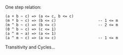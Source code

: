 
One step relation:

```wiki
(a + b ~ c) => (a <= c, b <= c)
(m * b ~ c) => (b <= c)                   -- 1 <= m
(m ^ b ~ c) => (b <= c)                   -- 2 <= m
(0 ^ b ~ c) => (c <= 1)
(a ^ m ~ a) => (a <= 1)
(a ^ m ~ c) => (a <= c)                   -- 1 <= m
```


Transitivity and Cycles...
